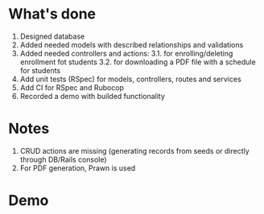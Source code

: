 # What's done
1. Designed database
2. Added needed models with described relationships and validations
3. Added needed controllers and actions:
    3.1.  for enrolling/deleting enrollment fot students
    3.2.  for downloading a PDF file with a schedule for students
5. Add unit tests (RSpec) for models, controllers, routes and services
6. Add CI for RSpec and Rubocop
7. Recorded a demo with builded functionality

# Notes
1. CRUD actions are missing (generating records from seeds or directly through DB/Rails console)
2. For PDF generation, Prawn is used

# Demo

